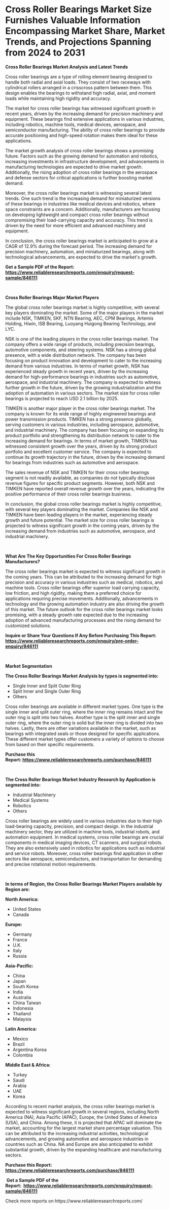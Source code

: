 <p><h1>Cross Roller Bearings Market Size Furnishes Valuable Information Encompassing Market Share, Market Trends, and Projections Spanning from 2024 to 2031</h1></p><p><strong>Cross Roller Bearings Market Analysis and Latest Trends</strong></p>
<p><p>Cross roller bearings are a type of rolling element bearing designed to handle both radial and axial loads. They consist of two raceways with cylindrical rollers arranged in a crisscross pattern between them. This design enables the bearings to withstand high radial, axial, and moment loads while maintaining high rigidity and accuracy.</p><p>The market for cross roller bearings has witnessed significant growth in recent years, driven by the increasing demand for precision machinery and equipment. These bearings find extensive applications in various industries, including robotics, machine tools, medical devices, aerospace, and semiconductor manufacturing. The ability of cross roller bearings to provide accurate positioning and high-speed rotation makes them ideal for these applications.</p><p>The market growth analysis of cross roller bearings shows a promising future. Factors such as the growing demand for automation and robotics, increasing investments in infrastructure development, and advancements in manufacturing technologies are expected to drive market growth. Additionally, the rising adoption of cross roller bearings in the aerospace and defense sectors for critical applications is further boosting market demand.</p><p>Moreover, the cross roller bearings market is witnessing several latest trends. One such trend is the increasing demand for miniaturized versions of these bearings in industries like medical devices and robotics, where space constraints are a concern. Additionally, manufacturers are focusing on developing lightweight and compact cross roller bearings without compromising their load-carrying capacity and accuracy. This trend is driven by the need for more efficient and advanced machinery and equipment.</p><p>In conclusion, the cross roller bearings market is anticipated to grow at a CAGR of 12.9% during the forecast period. The increasing demand for precision machinery, automation, and miniaturized bearings, along with technological advancements, are expected to drive the market's growth.</p></p>
<p><strong>Get a Sample PDF of the Report:&nbsp; <a href="https://www.reliableresearchreports.com/enquiry/request-sample/846111">https://www.reliableresearchreports.com/enquiry/request-sample/846111</a></strong></p>
<p>&nbsp;</p>
<p><strong>Cross Roller Bearings Major Market Players</strong></p>
<p><p>The global cross roller bearings market is highly competitive, with several key players dominating the market. Some of the major players in the market include NSK, TIMKEN, SKF, NTN Bearing, AEC, CPM Bearings, Artemis Holding, Hiwin, ISB Bearing, Luoyang Huigong Bearing Technology, and LYC.</p><p>NSK is one of the leading players in the cross roller bearings market. The company offers a wide range of products, including precision bearings, automotive components, and steering systems. NSK has a strong global presence, with a wide distribution network. The company has been focusing on product innovation and development to cater to the increasing demand from various industries. In terms of market growth, NSK has experienced steady growth in recent years, driven by the increasing demand for high-performance bearings in industries such as automotive, aerospace, and industrial machinery. The company is expected to witness further growth in the future, driven by the growing industrialization and the adoption of automation in various sectors. The market size for cross roller bearings is projected to reach USD 2.1 billion by 2025.</p><p>TIMKEN is another major player in the cross roller bearings market. The company is known for its wide range of highly engineered bearings and power transmission products. TIMKEN has a strong presence globally, serving customers in various industries, including aerospace, automotive, and industrial machinery. The company has been focusing on expanding its product portfolio and strengthening its distribution network to cater to the increasing demand for bearings. In terms of market growth, TIMKEN has witnessed consistent growth over the years, driven by its strong product portfolio and excellent customer service. The company is expected to continue its growth trajectory in the future, driven by the increasing demand for bearings from industries such as automotive and aerospace.</p><p>The sales revenue of NSK and TIMKEN for their cross roller bearings segment is not readily available, as companies do not typically disclose revenue figures for specific product segments. However, both NSK and TIMKEN have reported overall revenue growth over the years, indicating the positive performance of their cross roller bearings business.</p><p>In conclusion, the global cross roller bearings market is highly competitive, with several key players dominating the market. Companies like NSK and TIMKEN have been leading players in the market, experiencing steady growth and future potential. The market size for cross roller bearings is projected to witness significant growth in the coming years, driven by the increasing demand from industries such as automotive, aerospace, and industrial machinery.</p></p>
<p>&nbsp;</p>
<p><strong>What Are The Key Opportunities For Cross Roller Bearings Manufacturers?</strong></p>
<p><p>The cross roller bearings market is expected to witness significant growth in the coming years. This can be attributed to the increasing demand for high precision and accuracy in various industries such as medical, robotics, and machine tools. Cross roller bearings offer superior load carrying capacity, low friction, and high rigidity, making them a preferred choice for applications requiring precise movements. Additionally, advancements in technology and the growing automation industry are also driving the growth of this market. The future outlook for the cross roller bearings market looks promising, with a steady growth rate expected due to the increasing adoption of advanced manufacturing processes and the rising demand for customized solutions.</p></p>
<p><strong>Inquire or Share Your Questions If Any Before Purchasing This Report: <a href="https://www.reliableresearchreports.com/enquiry/pre-order-enquiry/846111">https://www.reliableresearchreports.com/enquiry/pre-order-enquiry/846111</a></strong></p>
<p>&nbsp;</p>
<p><strong>Market Segmentation</strong></p>
<p><strong>The Cross Roller Bearings Market Analysis by types is segmented into:</strong></p>
<p><ul><li>Single Inner and Split Outer Ring</li><li>Split Inner and Single Outer Ring</li><li>Others</li></ul></p>
<p><p>Cross roller bearings are available in different market types. One type is the single inner and split outer ring, where the inner ring remains intact and the outer ring is split into two halves. Another type is the split inner and single outer ring, where the outer ring is solid but the inner ring is divided into two halves. Lastly, there are other variations available in the market, such as bearings with integrated seals or those designed for specific applications. These different market types offer customers a variety of options to choose from based on their specific requirements.</p></p>
<p><strong>Purchase this Report:&nbsp;<a href="https://www.reliableresearchreports.com/purchase/846111">https://www.reliableresearchreports.com/purchase/846111</a></strong></p>
<p>&nbsp;</p>
<p><strong>The Cross Roller Bearings Market Industry Research by Application is segmented into:</strong></p>
<p><ul><li>Industrial Machinery</li><li>Medical Systems</li><li>Robotics</li><li>Others</li></ul></p>
<p><p>Cross roller bearings are widely used in various industries due to their high load-bearing capacity, precision, and compact design. In the industrial machinery sector, they are utilized in machine tools, industrial robots, and automation equipment. In medical systems, cross roller bearings are crucial components in medical imaging devices, CT scanners, and surgical robots. They are also extensively used in robotics for applications such as industrial and service robots. Moreover, cross roller bearings find application in other sectors like aerospace, semiconductors, and transportation for demanding and precise rotational motion requirements.</p></p>
<p>&nbsp;</p>
<p><strong>In terms of Region, the Cross Roller Bearings Market Players available by Region are:</strong></p>
<p>
    <p> <strong> North America: </strong>
        <ul>
            <li>United States</li>
            <li>Canada</li>
        </ul>
        </p> 
    <p> <strong> Europe: </strong>
        <ul>
            <li>Germany</li>
            <li>France</li>
            <li>U.K.</li>
            <li>Italy</li>
            <li>Russia</li>
        </ul>
        </p> 
    <p> <strong> Asia-Pacific: </strong>
        <ul>
            <li>China</li>
            <li>Japan</li>
            <li>South Korea</li>
            <li>India</li>
            <li>Australia</li>
            <li>China Taiwan</li>
            <li>Indonesia</li>
            <li>Thailand</li>
            <li>Malaysia</li>
        </ul>
        </p> 
    <p> <strong> Latin America: </strong>
        <ul>
            <li>Mexico</li>
            <li>Brazil</li>
            <li>Argentina Korea</li>
            <li>Colombia</li>
        </ul>
        </p> 
    <p> <strong> Middle East & Africa: </strong>
        <ul>
            <li>Turkey</li>
            <li>Saudi</li>
            <li>Arabia</li>
            <li>UAE</li>
            <li>Korea</li>
        </ul>
    </p>
    </p>
<p><p>According to recent market analysis, the cross roller bearings market is expected to witness significant growth in several regions, including North America (NA), Asia Pacific (APAC), Europe, the United States of America (USA), and China. Among these, it is projected that APAC will dominate the market, accounting for the largest market share percentage valuation. This can be attributed to the increasing industrial activities, technological advancements, and growing automotive and aerospace industries in countries such as China. NA and Europe are also anticipated to exhibit substantial growth, driven by the expanding healthcare and manufacturing sectors.</p></p>
<p><strong>Purchase this Report: <a href="https://www.reliableresearchreports.com/purchase/846111">https://www.reliableresearchreports.com/purchase/846111</a></strong></p>
<p>&nbsp;<strong>Get a Sample PDF of the Report:&nbsp;&nbsp;<a href="https://www.reliableresearchreports.com/enquiry/request-sample/846111">https://www.reliableresearchreports.com/enquiry/request-sample/846111</a></strong></p>
<p><strong></strong></p>
<p>Check more reports on https://www.reliableresearchreports.com/</p>